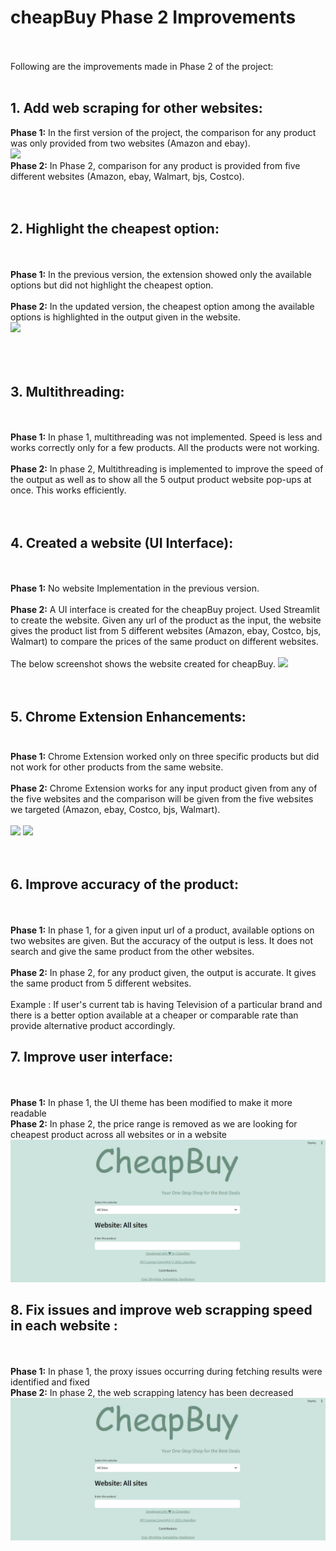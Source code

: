 # cheapBuy Phase 2 Improvements
<br><br>
Following are the improvements made in Phase 2 of the project:
<br><br>
## **1. Add web scraping for other websites:** <br>
**Phase 1:** In the first version of the project, the comparison for any product was only provided from two websites (Amazon and ebay).
<br>
<img src = https://github.com/anshulp2912/cheapBuy/blob/main/media/Phase1-extoutput.png>
<br>
**Phase 2:** In Phase 2, comparison for any product is provided from five different websites (Amazon, ebay, Walmart, bjs, Costco).
<br><br><br>
## **2. Highlight the cheapest option:**
<br><br>
**Phase 1:** In the previous version, the extension showed only the available options but did not highlight the cheapest option.
<br><br>
**Phase 2:** In the updated version, the cheapest option among the available options is highlighted in the output given in the website. <br>
<img src = "https://github.com/anshulp2912/cheapBuy/blob/main/media/highlight.jpeg"> <br>
<br><br><br>
## **3. Multithreading:**
<br><br>
**Phase 1:** In phase 1, multithreading was not implemented. Speed is less and works correctly only for a few products. All the products were not working.
<br><br>
**Phase 2:** In phase 2, Multithreading is implemented to improve the speed of the output as well as to show all the 5 output product website pop-ups at once. This works efficiently.
<br><br><br>
## **4. Created a website (UI Interface):**
<br><br>
**Phase 1:** No website Implementation in the previous version.<br><br>
**Phase 2:** A UI interface is created for the cheapBuy project. Used Streamlit to create the website. Given any url of the product as the input, the website gives the product list from 5 different websites (Amazon, ebay, Costco, bjs, Walmart) to compare the prices of the same product on different websites.<br><br>The below screenshot shows the website created for cheapBuy.
<img src = "https://github.com/anshulp2912/cheapBuy/blob/main/media/UIinterface.png">
<br><br><br>
## **5. Chrome Extension Enhancements:** <br><br>
**Phase 1:** Chrome Extension worked only on three specific products but did not work for other products from the same website.<br><br>
**Phase 2:** Chrome Extension works for any input product given from any of the five websites and the comparison will be given from the five websites we targeted (Amazon, ebay, Costco, bjs, Walmart).
<br><br>
<img src = "https://github.com/anshulp2912/cheapBuy/blob/main/media/CheapBuy_Extension.PNG">
<img src = "https://github.com/anshulp2912/cheapBuy/blob/main/media/CheapBuy_Extension_output.PNG">
<br><br><br>
## **6. Improve accuracy of the product:**
<br><br>
**Phase 1:** In phase 1, for a given input url of a product, available options on two websites are given. But the accuracy of the output is less. It does not search and give the same product from the other websites.<br><br>
**Phase 2:** In phase 2, for any product given, the output is accurate. It gives the same product from 5 different websites.<br><br>
Example : If user's current tab is having Television of a particular brand and there is a better option available at a cheaper or comparable rate than provide alternative product accordingly.
## **7. Improve user interface:**
<br><br>
**Phase 1:** In phase 1, the UI theme has been modified to make it more readable  
**Phase 2:** In phase 2, the price range is removed as we are looking for cheapest product across all websites or in a website<br>
<img src = "https://github.com/EZ7051/cheapBuy/blob/main/media/home1.jpeg">
<br>

## **8. Fix issues and improve web scrapping speed in each website :**
<br><br>
**Phase 1:** In phase 1, the proxy issues occurring during fetching results were identified and fixed<br>
**Phase 2:** In phase 2, the web scrapping latency has been decreased <br>
<img src = "https://github.com/EZ7051/cheapBuy/blob/main/media/home1.jpeg">
<br>


